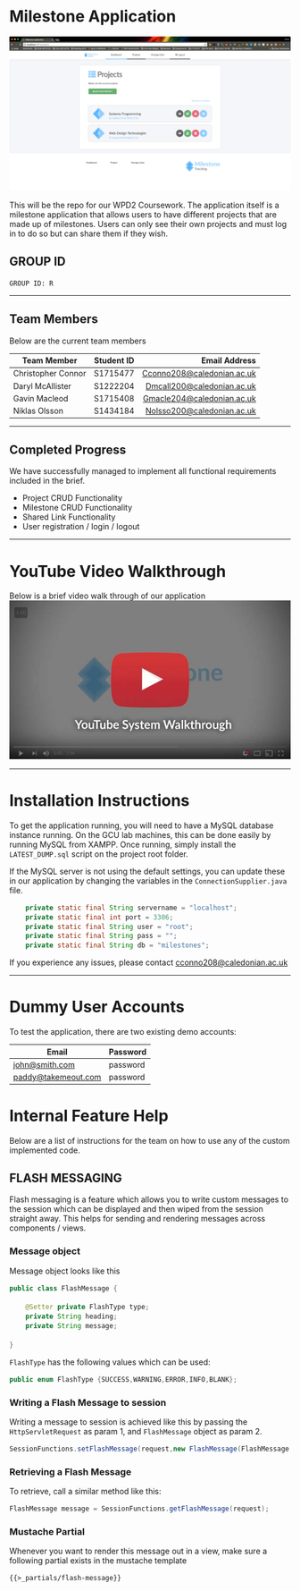 # Milestone Application #

![Image of Application](src/main/resources/webapp/img/screen-shot.png)

This will be the repo for our WPD2 Coursework.
The application itself is a milestone application that allows users to have different projects that are made up of milestones. Users can only see their own projects and must log in to do so but can share them if they wish. 

## GROUP ID
```
GROUP ID: R
```

******

## Team Members
Below are the current team members

|Team Member |	Student ID	|	Email Address|
| --- | :---: | ---: |
|Christopher Connor	|	S1715477	|	Cconno208@caledonian.ac.uk|
|Daryl McAllister	|	S1222204	|	Dmcall200@caledonian.ac.uk|
|Gavin Macleod	|	S1715408	|	Gmacle204@caledonian.ac.uk|
|Niklas Olsson	|	S1434184	|	Nolsso200@caledonian.ac.uk|

******

## Completed Progress
We have successfully managed to implement all functional requirements included in the brief. 
* Project CRUD Functionality
* Milestone CRUD Functionality
* Shared Link Functionality
* User registration / login / logout
******
# YouTube Video Walkthrough
Below is a brief video walk through of our application
[![YouTube Walkthrough](src/main/resources/webapp/img/youtube.jpg)](https://www.youtube.com/watch?v=zSgXbD4ZalE)
******
# Installation Instructions
To get the application running, you will need to have a MySQL database instance running. On the GCU lab machines, this can be done easily by running MySQL from XAMPP. Once running, simply install the `LATEST_DUMP.sql` script on the project root folder.

If the MySQL server is not using the default settings, you can update these in our application by changing the variables in the `ConnectionSupplier.java` file.

```java
    private static final String servername = "localhost";
    private static final int port = 3306;
    private static final String user = "root";
    private static final String pass = "";
    private static final String db = "milestones";
```
If you experience any issues, please contact cconno208@caledonian.ac.uk

******

# Dummy User Accounts
To test the application, there are two existing demo accounts:

|Email | Password|
| --- | --- |
| john@smith.com | password |
| paddy@takemeout.com | password |

# Internal Feature Help
Below are a list of instructions for the team on how to use any of the custom implemented code.

## FLASH MESSAGING
Flash messaging is a feature which allows you to write custom messages to the session which can be displayed and then wiped from the session straight away. This helps for sending and rendering messages across components / views.

### Message object
Message object looks like this
```java
public class FlashMessage {

    @Setter private FlashType type;
    private String heading;
    private String message;
    
}
```
`FlashType` has the following values which can be used:
```java
public enum FlashType {SUCCESS,WARNING,ERROR,INFO,BLANK};
```
### Writing a Flash Message to session
Writing a message to session is achieved like this by passing the `HttpServletRequest` as param 1, and `FlashMessage` object as param 2.
```java
SessionFunctions.setFlashMessage(request,new FlashMessage(FlashMessage.FlashType.SUCCESS,"Successfully logged in","Welcome back :)"));
```

### Retrieving a Flash Message
To retrieve, call a similar method like this:
```java
FlashMessage message = SessionFunctions.getFlashMessage(request);
```

### Mustache Partial
Whenever you want to render this message out in a view, make sure a following partial exists in the mustache template
```
{{>_partials/flash-message}}
```